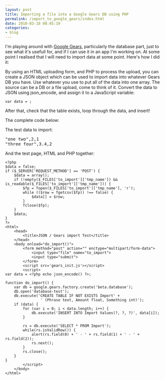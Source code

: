 ```yaml
---
layout: post
title: Importing a file into a Google Gears DB using PHP
permalink: /import_to_google_gears/index.html
date: 2010-03-18 08:45:19
categories:
- blog
---
```


I'm playing around with [Google Gears][1], particularly the database part, just to see what it's usefull for, and if I can use it in an app I'm working on. At some point I realised that I will need to import data at some point. Here's how I did it:<!--break-->

By using an HTML uploading form, and PHP to process the upload, you can create a JSON object which can be used to import data into whatever Gears DB you have. Use whatever you use to put all of the data into one array. The source can be a DB or a file upload, come to think of it. Convert the data to JSON using json_encode, and assign it to a JavaScript variable:

<code>var data = <?php echo json_encode($data) ?>;</code>

After that, check that the table exists, loop through the data, and insert!

The complete code below:

The test data to import:

<pre>
"one two",2,1
"three four",3.4,2
</pre>

And the test page, HTML and PHP together:

    <?php
    $data = false;
    if ($_SERVER['REQUEST_METHOD'] == 'POST') {
    	$data = array();
    	if (!empty($_FILES['to_import']['tmp_name']) && is_readable($_FILES['to_import']['tmp_name'])) {
    		$fp = fopen($_FILES['to_import']['tmp_name'], 'r');
    		while (($row = fgetcsv($fp)) !== false) {
    			$data[] = $row;
    		}
    		fclose($fp);
    	}
    	$data;
    }
    ?>
    <html>
    	<head>
    		<title>JSON / Gears import Test</title>
    	</head>
    	<body onload="do_import()">
    		<form method="post" action="" enctype="multipart/form-data">
    			<input type="file" name="to_import">
    			<input type="submit">
    		</form>
    		<script src='gears_init.js'></script>
    		<script>
    var data = <?php echo json_encode() ?>;

    function do_import() {
    	var db = google.gears.factory.create('beta.database');
    	db.open('database-test');
    	db.execute('CREATE TABLE IF NOT EXISTS Import' +
    				' (Phrase text, Amount float, Something int)');
    	if (data) {
    		for (var i = 0; i < data.length; i++) {
    			db.execute('INSERT INTO Import Values(?, ?, ?)', data[i]);
    		}

    		rs = db.execute('SELECT * FROM Import');
    		while(rs.isValidRow()) {
    			alert(rs.field(0) + ' - ' + rs.field(1) + ' - ' + rs.field(2));
    			rs.next();
    		}
    		rs.close();
    	}
    }
    		</script>
    	</body>
    </html>


  [1]: http://code.google.com/apis/gears/

